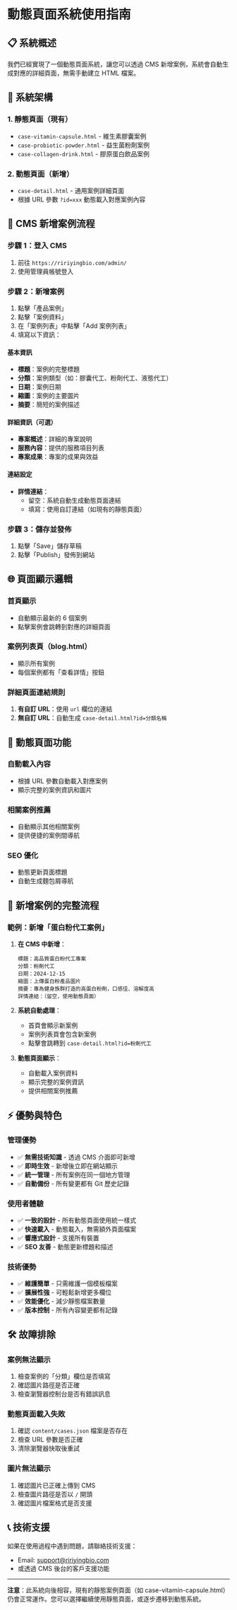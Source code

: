 # 動態頁面系統使用指南

## 📋 系統概述

我們已經實現了一個動態頁面系統，讓您可以透過 CMS 新增案例，系統會自動生成對應的詳細頁面，無需手動建立 HTML 檔案。

## 🔧 系統架構

### **1. 靜態頁面（現有）**
- `case-vitamin-capsule.html` - 維生素膠囊案例
- `case-probiotic-powder.html` - 益生菌粉劑案例  
- `case-collagen-drink.html` - 膠原蛋白飲品案例

### **2. 動態頁面（新增）**
- `case-detail.html` - 通用案例詳細頁面
- 根據 URL 參數 `?id=xxx` 動態載入對應案例內容

## 📝 CMS 新增案例流程

### **步驟 1：登入 CMS**
1. 前往 `https://ririyingbio.com/admin/`
2. 使用管理員帳號登入

### **步驟 2：新增案例**
1. 點擊「產品案例」
2. 點擊「案例資料」
3. 在「案例列表」中點擊「Add 案例列表」
4. 填寫以下資訊：

#### **基本資訊**
- **標題**：案例的完整標題
- **分類**：案例類型（如：膠囊代工、粉劑代工、液態代工）
- **日期**：案例日期
- **縮圖**：案例的主要圖片
- **摘要**：簡短的案例描述

#### **詳細資訊（可選）**
- **專案概述**：詳細的專案說明
- **服務內容**：提供的服務項目列表
- **專案成果**：專案的成果與效益

#### **連結設定**
- **詳情連結**：
  - 留空：系統自動生成動態頁面連結
  - 填寫：使用自訂連結（如現有的靜態頁面）

### **步驟 3：儲存並發佈**
1. 點擊「Save」儲存草稿
2. 點擊「Publish」發佈到網站

## 🌐 頁面顯示邏輯

### **首頁顯示**
- 自動顯示最新的 6 個案例
- 點擊案例會跳轉到對應的詳細頁面

### **案例列表頁（blog.html）**
- 顯示所有案例
- 每個案例都有「查看詳情」按鈕

### **詳細頁面連結規則**
1. **有自訂 URL**：使用 `url` 欄位的連結
2. **無自訂 URL**：自動生成 `case-detail.html?id=分類名稱`

## 📱 動態頁面功能

### **自動載入內容**
- 根據 URL 參數自動載入對應案例
- 顯示完整的案例資訊和圖片

### **相關案例推薦**
- 自動顯示其他相關案例
- 提供便捷的案例間導航

### **SEO 優化**
- 動態更新頁面標題
- 自動生成麵包屑導航

## 🔄 新增案例的完整流程

### **範例：新增「蛋白粉代工案例」**

1. **在 CMS 中新增**：
   ```
   標題：高品質蛋白粉代工專案
   分類：粉劑代工
   日期：2024-12-15
   縮圖：上傳蛋白粉產品圖片
   摘要：專為健身族群打造的高蛋白粉劑，口感佳、溶解度高
   詳情連結：（留空，使用動態頁面）
   ```

2. **系統自動處理**：
   - 首頁會顯示新案例
   - 案例列表頁會包含新案例
   - 點擊會跳轉到 `case-detail.html?id=粉劑代工`

3. **動態頁面顯示**：
   - 自動載入案例資料
   - 顯示完整的案例資訊
   - 提供相關案例推薦

## ⚡ 優勢與特色

### **管理優勢**
- ✅ **無需技術知識** - 透過 CMS 介面即可新增
- ✅ **即時生效** - 新增後立即在網站顯示
- ✅ **統一管理** - 所有案例在同一個地方管理
- ✅ **自動備份** - 所有變更都有 Git 歷史記錄

### **使用者體驗**
- ✅ **一致的設計** - 所有動態頁面使用統一樣式
- ✅ **快速載入** - 動態載入，無需額外頁面檔案
- ✅ **響應式設計** - 支援所有裝置
- ✅ **SEO 友善** - 動態更新標題和描述

### **技術優勢**
- ✅ **維護簡單** - 只需維護一個模板檔案
- ✅ **擴展性強** - 可輕鬆新增更多欄位
- ✅ **效能優化** - 減少靜態檔案數量
- ✅ **版本控制** - 所有內容變更都有記錄

## 🛠️ 故障排除

### **案例無法顯示**
1. 檢查案例的「分類」欄位是否填寫
2. 確認圖片路徑是否正確
3. 檢查瀏覽器控制台是否有錯誤訊息

### **動態頁面載入失敗**
1. 確認 `content/cases.json` 檔案是否存在
2. 檢查 URL 參數是否正確
3. 清除瀏覽器快取後重試

### **圖片無法顯示**
1. 確認圖片已正確上傳到 CMS
2. 檢查圖片路徑是否以 `/` 開頭
3. 確認圖片檔案格式是否支援

## 📞 技術支援

如果在使用過程中遇到問題，請聯絡技術支援：
- Email: support@ririyingbio.com
- 或透過 CMS 後台的客戶支援功能

---

**注意**：此系統向後相容，現有的靜態案例頁面（如 case-vitamin-capsule.html）仍會正常運作。您可以選擇繼續使用靜態頁面，或逐步遷移到動態系統。

